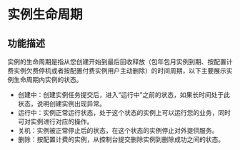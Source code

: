 # 实例生命周期

## 功能描述

实例的生命周期是指从您创建开始到最后回收释放（包年包月实例到期、按配置计费实例欠费停机或者按配置付费实例用户主动删除）的时间周期，以下主要展示实例生命周期内实例的状态。

- 创建中：创建实例任务提交后，进入“运行中”之前的状态，如果长时间处于此状态，说明创建实例出现异常。<br/>
- 运行中：实例正常运行状态，处于这个状态的实例上可以运行您的业务，同时可对实例进行对应的操作。<br/>
- 关机：实例被正常停止后的状态，在这个状态的实例停止对外提供服务。<br/>
- 删除：按配置计费的实例，从控制台提交删除实例到删除成功之间的状态。<br/>

